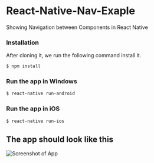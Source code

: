 # React-Native-Nav-Exaple
Showing Navigation between Components in React Native

### Installation
After cloning it, we run the following command install it.

```sh
$ npm install
```

### Run the app in Windows

```sh
$ react-native run-android
```

### Run the app in iOS

```sh
$ react-native run-ios
```

## The app should look like this 
![Screenshot of App](https://i.imgur.com/u79xlF7.gif)
